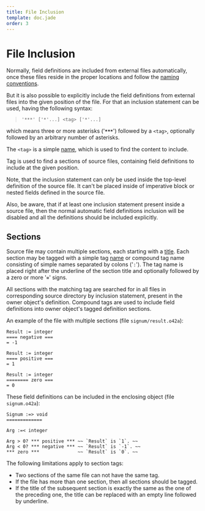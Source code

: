 ```yaml
---
title: File Inclusion
template: doc.jade
order: 3
---
```


File Inclusion
==============
<!--
Copyright (C) 2010,2011 Ruslan Lopatin.
Permission is granted to copy, distribute and/or modify this document
under the terms of the GNU Free Documentation License, Version 1.3
or any later version published by the Free Software Foundation;
with no Invariant Sections, no Front-Cover Texts, and no Back-Cover Texts.
A copy of the license is included in the section entitled "GNU
Free Documentation License".
-->

Normally, field definitions are included from external files automatically, once
these files reside in the proper locations and follow the
[naming conventions](naming.html).

But it is also possible to explicitly include the field definitions from
external files into the given position of the file. For that an inclusion
statement can be used, having the following syntax:
> `'***' ['*'...] <tag> ['*'...]`

which means three or more asterisks ('**`***`**') followed by a `<tag>`,
optionally followed by an arbitrary number of asterisks.

The `<tag>` is a simple [name](../syntax/names.html), which is used to find the
content to include.

Tag is used to find a sections of source files, containing field definitions to
include at the given position.

Note, that the inclusion statement can only be used inside the top-level
definition of the source file. It can't be placed inside of imperative block or
nested fields defined in the source file.

Also, be aware, that if at least one inclusion statement present inside a source
file, then the normal automatic field definitions inclusion will be disabled and
all the definitions should be included explicitly.


Sections
--------

Source file may contain multiple sections, each starting with a
[title](file.html#title). Each section may be tagged with a simple tag
[name](../syntax/names.html) or compound tag name consisting of simple names
separated by colons ('`:`'). The tag name is placed right after the underline of
the section title and optionally followed by a zero or more '**`=`**' signs.

All sections with the matching tag are searched for in all files in
corresponding source directory by inclusion statement, present in the owner
object's definition. Compound tags are used to include field definitions into
owner object's tagged definition sections.

An example of the file with multiple sections (file `signum/result.o42a`):
```o42a
Result := integer
==== negative ===
= -1

Result := integer
==== positive ===
= 1

Result := integer
======== zero ===
= 0
```

These field definitions can be included in the enclosing object
(file `signum.o42a`):
```o42a
Signum :=> void
=============

Arg :=< integer

Arg > 0? *** positive *** ~~ `Result` is `1`. ~~
Arg < 0? *** negative *** ~~ `Result` is `-1`. ~~
*** zero ***              ~~ `Result` is `0`. ~~
```

The following limitations apply to section tags:

* Two sections of the same file can not have the same tag.
* If the file has more than one section, then all sections should be tagged.
* If the title of the subsequent section is exactly the same as the one of the
  preceding one, the title can be replaced with an empty line followed by underline.


